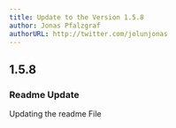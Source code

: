 ```yaml
---
title: Update to the Version 1.5.8
author: Jonas Pfalzgraf
authorURL: http://twitter.com/jolunjonas
---
```



## 1.5.8

### Readme Update

Updating the readme File
